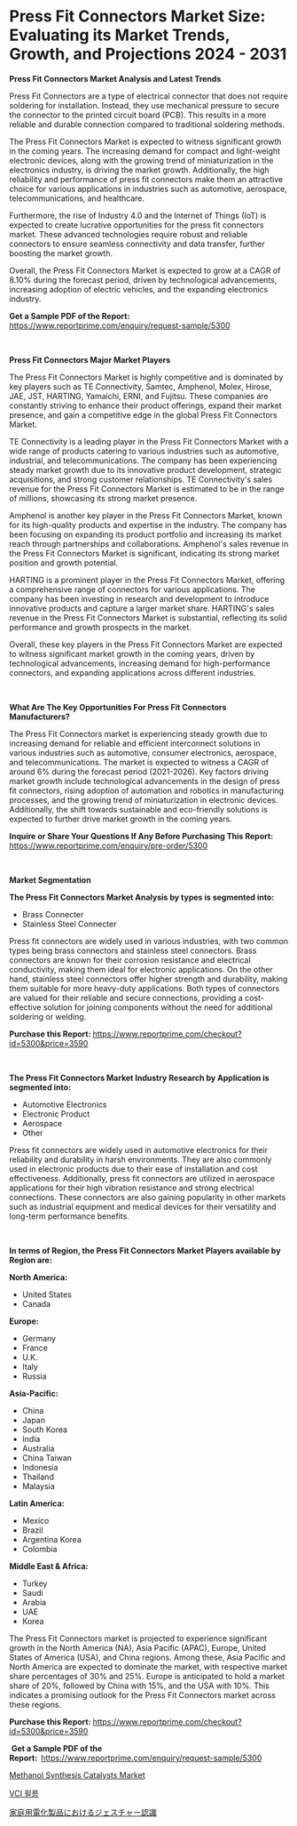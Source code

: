 <p><h1>Press Fit Connectors Market Size: Evaluating its Market Trends, Growth, and Projections 2024 - 2031</h1></p><p><strong>Press Fit Connectors Market Analysis and Latest Trends</strong></p>
<p><p>Press Fit Connectors are a type of electrical connector that does not require soldering for installation. Instead, they use mechanical pressure to secure the connector to the printed circuit board (PCB). This results in a more reliable and durable connection compared to traditional soldering methods.</p><p>The Press Fit Connectors Market is expected to witness significant growth in the coming years. The increasing demand for compact and light-weight electronic devices, along with the growing trend of miniaturization in the electronics industry, is driving the market growth. Additionally, the high reliability and performance of press fit connectors make them an attractive choice for various applications in industries such as automotive, aerospace, telecommunications, and healthcare.</p><p>Furthermore, the rise of Industry 4.0 and the Internet of Things (IoT) is expected to create lucrative opportunities for the press fit connectors market. These advanced technologies require robust and reliable connectors to ensure seamless connectivity and data transfer, further boosting the market growth.</p><p>Overall, the Press Fit Connectors Market is expected to grow at a CAGR of 8.10% during the forecast period, driven by technological advancements, increasing adoption of electric vehicles, and the expanding electronics industry.</p></p>
<p><strong>Get a Sample PDF of the Report:&nbsp;</strong> <a href="https://www.reportprime.com/enquiry/request-sample/5300">https://www.reportprime.com/enquiry/request-sample/5300</a></p>
<p>&nbsp;</p>
<p><strong>Press Fit Connectors Major Market Players</strong></p>
<p><p>The Press Fit Connectors Market is highly competitive and is dominated by key players such as TE Connectivity, Samtec, Amphenol, Molex, Hirose, JAE, JST, HARTING, Yamaichi, ERNI, and Fujitsu. These companies are constantly striving to enhance their product offerings, expand their market presence, and gain a competitive edge in the global Press Fit Connectors Market.</p><p>TE Connectivity is a leading player in the Press Fit Connectors Market with a wide range of products catering to various industries such as automotive, industrial, and telecommunications. The company has been experiencing steady market growth due to its innovative product development, strategic acquisitions, and strong customer relationships. TE Connectivity's sales revenue for the Press Fit Connectors Market is estimated to be in the range of millions, showcasing its strong market presence.</p><p>Amphenol is another key player in the Press Fit Connectors Market, known for its high-quality products and expertise in the industry. The company has been focusing on expanding its product portfolio and increasing its market reach through partnerships and collaborations. Amphenol's sales revenue in the Press Fit Connectors Market is significant, indicating its strong market position and growth potential.</p><p>HARTING is a prominent player in the Press Fit Connectors Market, offering a comprehensive range of connectors for various applications. The company has been investing in research and development to introduce innovative products and capture a larger market share. HARTING's sales revenue in the Press Fit Connectors Market is substantial, reflecting its solid performance and growth prospects in the market.</p><p>Overall, these key players in the Press Fit Connectors Market are expected to witness significant market growth in the coming years, driven by technological advancements, increasing demand for high-performance connectors, and expanding applications across different industries.</p></p>
<p>&nbsp;</p>
<p><strong>What Are The Key Opportunities For Press Fit Connectors Manufacturers?</strong></p>
<p><p>The Press Fit Connectors market is experiencing steady growth due to increasing demand for reliable and efficient interconnect solutions in various industries such as automotive, consumer electronics, aerospace, and telecommunications. The market is expected to witness a CAGR of around 6% during the forecast period (2021-2026). Key factors driving market growth include technological advancements in the design of press fit connectors, rising adoption of automation and robotics in manufacturing processes, and the growing trend of miniaturization in electronic devices. Additionally, the shift towards sustainable and eco-friendly solutions is expected to further drive market growth in the coming years.</p></p>
<p><strong>Inquire or Share Your Questions If Any Before Purchasing This Report:</strong> <a href="https://www.reportprime.com/enquiry/pre-order/5300">https://www.reportprime.com/enquiry/pre-order/5300</a></p>
<p>&nbsp;</p>
<p><strong>Market Segmentation</strong></p>
<p><strong>The Press Fit Connectors Market Analysis by types is segmented into:</strong></p>
<p><ul><li>Brass Connecter</li><li>Stainless Steel Connecter</li></ul></p>
<p><p>Press fit connectors are widely used in various industries, with two common types being brass connectors and stainless steel connectors. Brass connectors are known for their corrosion resistance and electrical conductivity, making them ideal for electronic applications. On the other hand, stainless steel connectors offer higher strength and durability, making them suitable for more heavy-duty applications. Both types of connectors are valued for their reliable and secure connections, providing a cost-effective solution for joining components without the need for additional soldering or welding.</p></p>
<p><strong>Purchase this Report:&nbsp;</strong><a href="https://www.reportprime.com/checkout?id=5300&price=3590">https://www.reportprime.com/checkout?id=5300&price=3590</a></p>
<p>&nbsp;</p>
<p><strong>The Press Fit Connectors Market Industry Research by Application is segmented into:</strong></p>
<p><ul><li>Automotive Electronics</li><li>Electronic Product</li><li>Aerospace</li><li>Other</li></ul></p>
<p><p>Press fit connectors are widely used in automotive electronics for their reliability and durability in harsh environments. They are also commonly used in electronic products due to their ease of installation and cost effectiveness. Additionally, press fit connectors are utilized in aerospace applications for their high vibration resistance and strong electrical connections. These connectors are also gaining popularity in other markets such as industrial equipment and medical devices for their versatility and long-term performance benefits.</p></p>
<p>&nbsp;</p>
<p><strong>In terms of Region, the Press Fit Connectors Market Players available by Region are:</strong></p>
<p>
    <p> <strong> North America: </strong>
        <ul>
            <li>United States</li>
            <li>Canada</li>
        </ul>
        </p> 
    <p> <strong> Europe: </strong>
        <ul>
            <li>Germany</li>
            <li>France</li>
            <li>U.K.</li>
            <li>Italy</li>
            <li>Russia</li>
        </ul>
        </p> 
    <p> <strong> Asia-Pacific: </strong>
        <ul>
            <li>China</li>
            <li>Japan</li>
            <li>South Korea</li>
            <li>India</li>
            <li>Australia</li>
            <li>China Taiwan</li>
            <li>Indonesia</li>
            <li>Thailand</li>
            <li>Malaysia</li>
        </ul>
        </p> 
    <p> <strong> Latin America: </strong>
        <ul>
            <li>Mexico</li>
            <li>Brazil</li>
            <li>Argentina Korea</li>
            <li>Colombia</li>
        </ul>
        </p> 
    <p> <strong> Middle East & Africa: </strong>
        <ul>
            <li>Turkey</li>
            <li>Saudi</li>
            <li>Arabia</li>
            <li>UAE</li>
            <li>Korea</li>
        </ul>
    </p>
    </p>
<p><p>The Press Fit Connectors market is projected to experience significant growth in the North America (NA), Asia Pacific (APAC), Europe, United States of America (USA), and China regions. Among these, Asia Pacific and North America are expected to dominate the market, with respective market share percentages of 30% and 25%. Europe is anticipated to hold a market share of 20%, followed by China with 15%, and the USA with 10%. This indicates a promising outlook for the Press Fit Connectors market across these regions.</p></p>
<p><strong>Purchase this Report: </strong><a href="https://www.reportprime.com/checkout?id=5300&price=3590">https://www.reportprime.com/checkout?id=5300&price=3590</a></p>
<p>&nbsp;<strong>Get a Sample PDF of the Report:&nbsp;&nbsp;</strong><a href="https://www.reportprime.com/enquiry/request-sample/5300">https://www.reportprime.com/enquiry/request-sample/5300</a></p>
<p><strong></strong></p>
<p><p><a href="https://frill-swim-3cd.notion.site/Methanol-Synthesis-Catalysts-Market-A-Comprehensive-Report-of-its-Market-Share-Growth-Trends-2024-a2e29593e97944a49b97fff98546f54d">Methanol Synthesis Catalysts Market</a></p><p><a href="https://medium.com/@fly879567/vci-%ED%95%84%EB%A6%84-%EC%8B%9C%EC%9E%A5-2031%EB%85%84%EA%B9%8C%EC%A7%80%EC%9D%98-%EC%84%B1%EA%B3%B5%EC%A0%81%EC%9D%B8-%EB%B9%84%EC%A7%80%EB%8B%88%EC%8A%A4-%EC%A0%84%EB%9E%B5-%EC%98%88%EC%B8%A1%EC%9D%98-%EC%97%B4%EC%87%A0-d76e19ed3a0e">VCI 필름</a></p><p><a href="https://medium.com/@nicolaseller56452023/%E6%B6%88%E8%B2%BB%E8%80%85%E9%9B%BB%E5%AD%90%E6%A9%9F%E5%99%A8%E5%B8%82%E5%A0%B4%E3%81%AE%E3%82%B8%E3%82%A7%E3%82%B9%E3%83%81%E3%83%A3%E3%83%BC%E8%AA%8D%E8%AD%98-%E5%B8%82%E5%A0%B4cagr-%E5%B8%82%E5%A0%B4%E3%83%88%E3%83%AC%E3%83%B3%E3%83%89-%E3%81%8A%E3%82%88%E3%81%B3%E6%88%90%E9%95%B7%E6%88%A6%E7%95%A5%E3%81%AB%E9%96%A2%E3%81%99%E3%82%8B%E6%B4%9E%E5%AF%9F-3397dcd7ff45">家庭用電化製品におけるジェスチャー認識</a></p></p>